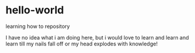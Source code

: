 # hello-world
learning how to repository

I have no idea what i am doing here, but i would love to learn and learn and learn till my nails fall off or my 
head explodes with knowledge!
